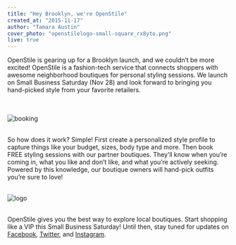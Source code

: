```yaml
---
title: "Hey Brooklyn, we're OpenStile"
created_at: "2015-11-17"
author: "Tamara Austin"
cover_photo: "openstilelogo-small-square_rx8yto.png"
live: true
---
```

OpenStile is gearing up for a Brooklyn launch, and we couldn’t be more excited! OpenStile is a fashion-tech service that connects shoppers with awesome neighborhood boutiques for personal styling sessions. 
We launch on Small Business Saturday (Nov 28) and look forward to bringing you hand-picked style from your favorite retailers.

[//]: # (more)
<br/><br/>
![booking](https://res.cloudinary.com/openstile/image/upload/v1447727115/style-session.jpg)
<br/><br/>

So how does it work? Simple! First create a personalized style profile to capture things like your budget, sizes, body type and more. 
Then book FREE styling sessions with our partner boutiques. They’ll know when you’re coming in, what you like and don’t like, and what you’re actively seeking. 
Powered by this knowledge, our boutique owners will hand-pick outfits you’re sure to love!<br/><br/>

![logo](https://res.cloudinary.com/openstile/image/upload/c_fill,g_center,h_600,w_2200/v1447782665/openstile-logo.png)
<br/><br/>

OpenStile gives you the best way to explore local boutiques. Start shopping like a VIP this Small Business Saturday! 
Until then, stay tuned for updates on [Facebook](https://facebook.com/openstile), [Twitter](https://twitter.com/openstile), and [Instagram](https://instagram.com/openstile).<br/><br/>